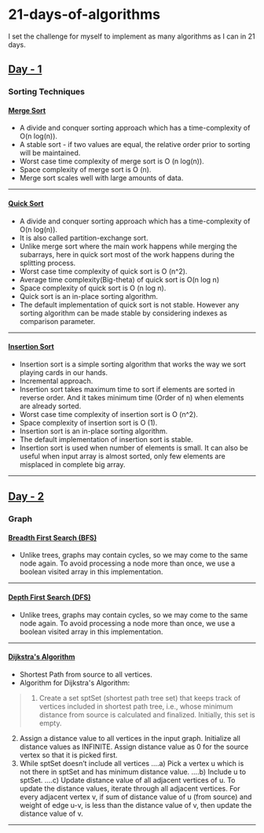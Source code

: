 # 21-days-of-algorithms
I set the challenge for myself to implement as many algorithms as I can in 21 days.

## [Day - 1](day-1-sorting/)
### Sorting Techniques
#### [Merge Sort](day-1-sorting/merge-sort.py) 
- A divide and conquer sorting approach which has a time-complexity of O(n log(n)).
- A stable sort - if two values are equal, the relative order prior to sorting will be maintained.
- Worst case time complexity of merge sort is  O (n log(n)).
- Space complexity of merge sort is  O (n).
- Merge sort scales well with large amounts of data.
---
#### [Quick Sort](day-1-sorting/quick-sort.py) 
- A divide and conquer sorting approach which has a time-complexity of O(n log(n)).
- It is also called partition-exchange sort.
- Unlike merge sort where the main work happens while merging the subarrays, here in quick sort most of the work happens during the splitting process.
- Worst case time complexity of quick sort is  O (n^2).
- Average time complexity(Big-theta) of quick sort is O(n log n)
- Space complexity of quick sort is  O (n log n).
- Quick sort is an in-place sorting algorithm.
- The default implementation of quick sort is not stable. However any sorting algorithm can be made stable by considering indexes as comparison parameter. 
---
#### [Insertion Sort](day-1-sorting/insertion-sort.py) 
- Insertion sort is a simple sorting algorithm that works the way we sort playing cards in our hands.
- Incremental approach.
- Insertion sort takes maximum time to sort if elements are sorted in reverse order. And it takes minimum time (Order of n) when elements are already sorted.
- Worst case time complexity of insertion sort is  O (n^2).
- Space complexity of insertion sort is  O (1).
- Insertion sort is an in-place sorting algorithm.
- The default implementation of insertion sort is stable.
- Insertion sort is used when number of elements is small. It can also be useful when input array is almost sorted, only few elements are misplaced in complete big array.
---

## [Day - 2](day-2-graph/)
### Graph
#### [Breadth First Search (BFS)](day-2-graph/graph-bfs.py) 
- Unlike trees, graphs may contain cycles, so we may come to the same node again. To avoid processing a node more than once, we use a boolean visited array in this implementation.
---
#### [Depth First Search (DFS)](day-2-graph/graph-dfs.py) 
- Unlike trees, graphs may contain cycles, so we may come to the same node again. To avoid processing a node more than once, we use a boolean visited array in this implementation.
---
#### [Dijkstra's Algorithm](day-2-graph/graph-dijkstra.py) 
- Shortest Path from source to all vertices.
- Algorithm for Dijkstra's Algorithm:
>1) Create a set sptSet (shortest path tree set) that keeps track of vertices included in shortest path tree, i.e., whose minimum distance from source is calculated and finalized. Initially, this set is empty.
2) Assign a distance value to all vertices in the input graph. Initialize all distance values as INFINITE. Assign distance value as 0 for the source vertex so that it is picked first.
3) While sptSet doesn’t include all vertices
….a) Pick a vertex u which is not there in sptSet and has minimum distance value.
….b) Include u to sptSet.
….c) Update distance value of all adjacent vertices of u. To update the distance values, iterate through all adjacent vertices. For every adjacent vertex v, if sum of distance value of u (from source) and weight of edge u-v, is less than the distance value of v, then update the distance value of v.


---